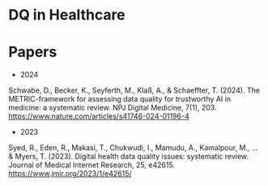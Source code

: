 # DQ in Healthcare


# Papers

- 2024


 Schwabe, D., Becker, K., Seyferth, M., Klaß, A., & Schaeffter, T. (2024). The METRIC-framework for assessing data quality for trustworthy AI in medicine: a systematic review. NPJ Digital Medicine, 7(1), 203. https://www.nature.com/articles/s41746-024-01196-4
  
- 2023

Syed, R., Eden, R., Makasi, T., Chukwudi, I., Mamudu, A., Kamalpour, M., ... & Myers, T. (2023). Digital health data quality issues: systematic review. Journal of Medical Internet Research, 25, e42615. https://www.jmir.org/2023/1/e42615/

